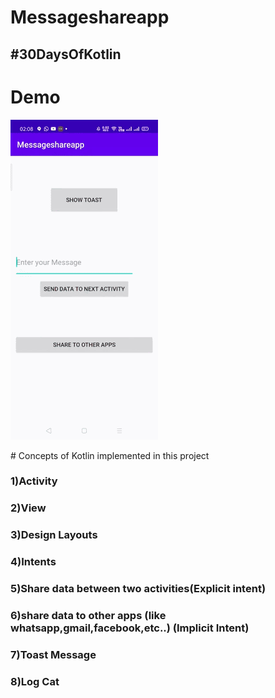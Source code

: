 # Messageshareapp
## #30DaysOfKotlin 
# Demo

 <p>
     <img src="https://github.com/suryadevsingh/Messageshareapp/blob/master/kotlin.gif?raw=true"/>
 
 </p>
# Concepts of Kotlin implemented in this project

### 1)Activity
### 2)View
### 3)Design Layouts
### 4)Intents
### 5)Share data between two activities(Explicit intent)
### 6)share data to other apps (like whatsapp,gmail,facebook,etc..) (Implicit Intent)
### 7)Toast Message
### 8)Log Cat


